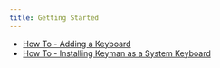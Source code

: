```yaml
---
title: Getting Started
---
```


* [How To - Adding a Keyboard](installing-keyboards)
* [How To - Installing Keyman as a System Keyboard](installing-system-keyboard)
